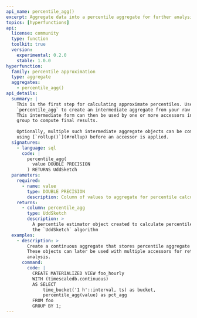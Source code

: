 ```yaml
---
api_name: percentile_agg()
excerpt: Aggregate data into a percentile aggregate for further analysis
topics: [hyperfunctions]
api:
  license: community
  type: function
  toolkit: true
  version:
    experimental: 0.2.0
    stable: 1.0.0
hyperfunction:
  family: percentile approximation
  type: aggregate
  aggregates:
    - percentile_agg()
api_details:
  summary: |
    This is the first step for calculating approximate percentiles. Use
    `percentile_agg` to create an intermediate aggregate from your raw data.
    This intermediate form can then be used by one or more accessors in this
    group to compute final results. 
    
    Optionally, multiple such intermediate aggregate objects can be combined
    using [`rollup()`](#rollup) before an accessor is applied.
  signatures:
    - language: sql
      code: |
        percentile_agg(
          value DOUBLE PRECISION
        ) RETURNS UddSketch
  parameters:
    required:
      - name: value
        type: DOUBLE PRECISION
        description: Column of values to aggregate for percentile calculation
    returns:
      - column: percentile_agg
        type: UddSketch
        description: >
          A percentile estimator object created to calculate percentiles using
          the `UddSketch` algorithm
  examples:
    - description: >
        Create a continuous aggregate that stores percentile aggregate objects.
        These objects can later be used with multiple accessors for retrospective
        analysis.
      command:
        code: |
          CREATE MATERIALIZED VIEW foo_hourly
          WITH (timescaledb.continuous)
          AS SELECT
              time_bucket('1 h'::interval, ts) as bucket,
              percentile_agg(value) as pct_agg
          FROM foo
          GROUP BY 1;
---
```


